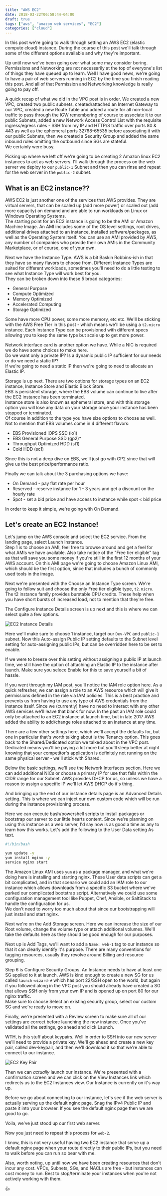 ```yaml
---
title: "AWS EC2"
date: 2018-03-22T06:58:44-04:00
draft: true
tags: ["aws", "amazon web services", "EC2"]
categories: ["cloud"]
---
```


In this post we're going to walk through setting an AWS EC2 (elastic compute cloud) instance.  During the course of this post we'll talk through some of the different options available and why they're important.

Up until now we've been going over what some may consider boring.  Permissions and Networking are not necessarily at the top of everyone's list of things they have queued up to learn.  Well I have good news, we're going to have a pair of web servers running in EC2 by the time you finish reading this post.  And all of that Permission and Networking knowledge is really going to pay off.

A quick recap of what we did in the VPC post is in order.  We created a new VPC, created two public subnets, created/attached an Internet Gateway to our VPC, created a new Route Table and added a route for all non-local traffic to pass through the IGW remembering of course to associate it to our public Subnets, added a new Network Access Control List with the requisite ingress/egress rules - SSH from my IP and HTTP/S traffic over ports 80 & 443 as well as the ephemeral ports 32768-65535 before associating it with our public Subnets,  then we created a Security Group and added the same inbound rules omitting the outbound since SGs are stateful.<br>
We certainly were busy.

Picking up where we left off we're going to be creating 2 Amazon linux EC2 instances to act as web servers.  I'll walk through the process on the web server we deploy to our `public-1` Subnet and then you can rinse and repeat for the web server in the `public-2` subnet.

## What is an EC2 instance??
AWS EC2 is just another one of the services that AWS provides.  They are virtual servers, that can be scaled up (add more power) or scaled out (add more capacity) on demand and are able to run workloads on Linux or Windows Operating Systems.<br>
The starting point for an EC2 instance is going to be the AMI or Amazon Machine Image.  An AMI includes some of the OS level settings, root drives, additional drives attached to an instance, installed software/packages, as well as the Operating System itself.  You can use an AMI provided by AWS, any number of companies who provide their own AMIs in the Community Marketplace, or of course, one of your own.

Next we have the Instance Type.  AWS is a bit Baskin Robbins-ish in that they have so many flavors to choose from. Different Instance Types are suited for different workloads, sometimes you'll need to do a little testing to see what Instance Type will work best for you.<br>
They can be broken down into these 5 broad categories:

* General Purpose
* Compute Optimized
* Memory Optimized
* Accelerated Computing
* Storage Optimized

Some have more CPU power, some more memory, etc etc.  We'll be sticking with the AWS Free Tier in this post - which means we'll be using a `t2.micro` instance.  Each Instance Type can be provisioned with different specs allowing you to keep the same type but scale up to get more power.

Network interface card is another option we have.  While a NIC is required we do have some choices to make here.<br>
Do we want only a private IP?  Is a dynamic public IP sufficient for our needs or do we need a static IP?<br>
If we're going to need a static IP then we're going to need to allocate an Elastic IP.

Storage is up next.  There are two options for storage types on an EC2 instance, Instance Store and Elastic Block Store.<br>
EBS is persistent storage, where the EBS volume can continue to live after the EC2 instance has been terminated.<br>
Instance store is also known as ephemeral store, and with this storage option you will lose any data on your storage once your instance has been stopped or terminated.<br>
Of course in addition to the type you have size options to choose as well.  Not to mention that EBS volumes come in 4 different flavors:

* EBS Provisioned IOPS SSD (io1)	
* EBS General Purpose SSD (gp2)*	
* Throughput Optimized HDD (st1)	
* Cold HDD (sc1)

Since this is not a deep dive on EBS, we'll just go with GP2 since that will give us the best price/performance ratio.

Finally we can talk about the 3 purchasing options we have:

* On Demand - pay flat rate per hour
* Reserved - reserve instance for 1 - 3 years and get a discount on the hourly rate
* Spot - set a bid price and have access to instance while spot < bid price

In order to keep it simple, we're going with On Demand.

## Let's create an EC2 Instance!
Let's jump on the AWS console and select the EC2 service.  From the landing page, select Launch Instance.<br>
Step 1 is to choose an AMI, feel free to browse around and get a feel for what AMIs we have available.  Also take notice of the "Free tier eligible" tag as that will save you some money if you're still in the first 12 months of your AWS account.  On this AMI page we're going to choose Amazon Linux AMI, which should be the first option, since that includes a bunch of commonly used tools in the image.

Next we're presented with the Choose an Instance Type screen.  We're going to follow suit and choose the only Free tier eligible type, `t2.micro`.  The t2 instance family provides burstable CPU credits.  These help when you have short bursts of increased load, not to mention that they're free.

The Configure Instance Details screen is up next and this is where we can select quite a few options.

![EC2 Instance Details](/img/EC2_instance_details.png)

Here we'll make sure to choose 1 instance, target our `Dev-VPC` and `public-1` subnet.  Now this Auto-assign Public IP setting defaults to the Subnet level setting for auto-assigning public IPs, but can be overridden here to be set to enable.

If we were to breeze over this setting without assigning a public IP at launch time, we still have the option of attaching an Elastic IP to the instance after launch.  Make sure you selece Enable for this to save yourself a bit of hassle.

If you went through my IAM post, you'll notice the IAM role option here. As a quick refresher, we can assign a role to an AWS resource which will give it permissions defined in the role via IAM policies.  This is a best practice and prevents us from having to use any type of AWS credentials from the instance itself.  Since we (currently) have no need to interact with any other AWS services we'll leave that blank for now.  In the past an IAM role could only be attached to an EC2 instance at launch time, but in late 2017 AWS added the ability to add/change roles attached to an instance at any time.

There are a few other settings here, which we'll accept the defaults for, but one in particular that's worth talking about is the Tenancy option.  This goes back to the Shared/Dedicated option we talked about in the VPC post.  Dedicated means you'll be paying a lot more but you'll sleep better at night knowing that your competitor's application is definitely not running on the same physical server - we'll stick with Shared.

Below the basic settings, we'll see the Network Interfaces section.  Here we can add additional NICs or choose a primary IP for use that falls within the CIDR range for our Subnet.  AWS provides DHCP for us, so unless we have a reason to assign a specific IP we'll let AWS DHCP do it's thing.

And bringing up the end of our instance details page is an Advanced Details setting.  This is where we can inject our own custom code which will be run during the instance provisioning process.

Here we can execute bash/powershell scripts to install packages or bootstrap our server to our little hearts content.  Since we're planning on using this instance as a web server, I'd say now is as good a time as any to learn how this works.
Let's add the following to the User Data setting As text.
``` bash
#!/bin/bash

yum update -y
yum install nginx -y
service nginx start
```

The Amazon Linux AMI uses `yum` as a package manager, and what we're doing here is installing and starting nginx.  These User data scripts can get a bit complicated, and in that scenario we could add an IAM role to our instance which allows downloads from a specific S3 bucket where we've parked our complicated bootstrap script.  Alternatively we could use some configuration management tool like Puppet, Chef, Ansible, or SaltStack to handle the configuration for us.<br>
We don't need to worry too much about that since our bootstrapping will just install and start nginx.

Next we're on the Add Storage screen.  Here we can increase the size of our Root volume, change the volume type or attach additional volumes.  We'll take the defaults here as they should be good enough for our purposes.

Next up is Add Tags, we'll want to add a `Name: web-1` tag to our instance so that it can clearly identify it's purpose.  There are many conventions for tagging resources, usually they revolve around Billing and resource grouping.

Step 6 is Configure Security Groups.  An Instance needs to have at least one SG applied to it at launch.  AWS is kind enough to create a new SG for us called `launch-wizard-#` which has port 22/SSH open to the world, but again if you followed along in the VPC post you should already have created a SG that allows SSH only from your own IP and is opened up on port 80 for our nginx traffic.<br>
Make sure to choose Select an existing security group, select our custom SG and we're ready to move on.

Finally, we're presented with a Review screen to make sure all of our settings are correct before launching the new instance.  Once you've validated all the settings, go ahead and click Launch.<br>

WTH, is this stuff about keypairs.  Well in order to SSH into our new server we'll need to provide a private key.  We'll go ahead and create a new key pair, called dev-keypair, and then we'll download it so that we're able to connect to our instance.

![EC2 Key Pair](/img/EC2_keypair.png)

Then we can *actually* launch our instance.  We're presented with a confirmation screen and we can click on the View Instances link which redirects us to the EC2 Instances view.  Our Instance is currently on it's way up.<br>

Before we go about connecting to our instance, let's see if the web server is actually serving up the default nginx page.  Snag the IPv4 Public IP and paste it into your browser.  If you see the default nginx page then we are good to go.

Voila, we've just stood up our first web server.  

Now you just need to repeat this process for `web-2`.

I know, this is not very useful having two EC2 instance that serve up a default nginx page when your route directly to their public IPs, but you need to walk before you can run so bear with me.

Also, worth noting, up until now we have been creating resources that don't incur any cost.  VPCs, Subnets, SGs, and NACLs are free - but instances can cost money to run.  Best to stop/terminate your instances when you're not actively working with them.

:thumbsup: